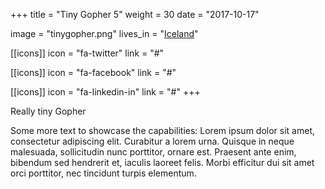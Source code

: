 +++
title = "Tiny Gopher 5"
weight = 30
date = "2017-10-17"

image = "tinygopher.png"
lives_in = "[Iceland](https://www.google.com/maps/place/Iceland/)"

[[icons]]
  icon = "fa-twitter"
  link = "#"

[[icons]]
  icon = "fa-facebook"
  link = "#"

[[icons]]
  icon = "fa-linkedin-in"
  link = "#"
+++

Really tiny Gopher

Some more text to showcase the capabilities:
Lorem ipsum dolor sit amet, consectetur adipiscing elit.
Curabitur a lorem urna.
Quisque in neque malesuada, sollicitudin nunc porttitor, ornare est.
Praesent ante enim, bibendum sed hendrerit et, iaculis laoreet felis.
Morbi efficitur dui sit amet orci porttitor, nec tincidunt turpis elementum.
